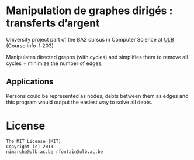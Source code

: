 # Manipulation de graphes dirigés : transferts d’argent

University project part of the BA2 cursus in Computer Science at [ULB](http://www.ulb.ac.be/) (Course info-f-203)

Manipulates directed graphs (with cycles) and simplifies them to remove all cycles + minimize the number of edges.

## Applications

Persons could be represented as nodes, debts between them as edges and this program would output the easiest way to solve all debts.


# License

    The MIT License (MIT)
    Copyright (c) 2013
    nimarcha@ulb.ac.be rfontain@ulb.ac.be
